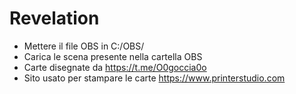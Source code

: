 # Revelation
- Mettere il file OBS in C:/OBS/
- Carica le scena presente nella cartella OBS
- Carte disegnate da https://t.me/O0goccia0o
- Sito usato per stampare le carte https://www.printerstudio.com
